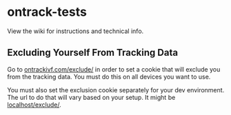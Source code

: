 # ontrack-tests

View the wiki for instructions and technical info.

## Excluding Yourself From Tracking Data
Go to [ontrackivf.com/exclude/](http://ontrackivf.com/exclude/) in order to set a cookie that will exclude you from the tracking data. You must do this on all devices you want to use.

You must also set the exclusion cookie separately for your dev environment. The url to do that will vary based on your setup. It might be [localhost/exclude/](http://localhost/exclude/).

